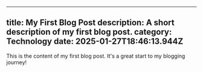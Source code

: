 ---
  title: My First Blog Post
  description: A short description of my first blog post.
  category: Technology
  date: 2025-01-27T18:46:13.944Z
  ---
  This is the content of my first blog post. It's a great start to my blogging journey!